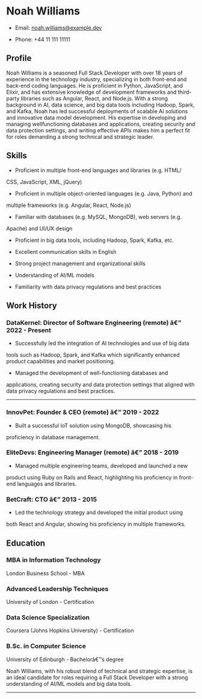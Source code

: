 # Noah Williams

-  Email: noah.williams@example.dev

-  Phone: +44 11 111 11111

## Profile

Noah Williams is a seasoned Full Stack Developer with over 18 years of
experience in the technology industry, specializing in both front-end and
back-end coding languages. He is proficient in Python, JavaScript, and Elixir,
and has extensive knowledge of development frameworks and third-party
libraries such as Angular, React, and Node.js. With a strong background in
AI, data science, and big data tools including Hadoop, Spark, and Kafka,
Noah has led successful deployments of scalable AI solutions and innovative
data model development. His expertise in developing and managing wellfunctioning databases and applications, creating security and data
protection settings, and writing effective APIs makes him a perfect fit for
roles demanding a strong technical and strategic leader.

## Skills

-  Proficient in multiple front-end languages and libraries (e.g. HTML/

CSS, JavaScript, XML, jQuery)

-  Proficient in multiple object-oriented languages (e.g. Java, Python) and

multiple frameworks (e.g. Angular, React, Node.js)

-  Familiar with databases (e.g. MySQL, MongoDB), web servers (e.g.

Apache) and UI/UX design

-  Proficient in big data tools, including Hadoop, Spark, Kafka, etc.

-  Excellent communication skills in English

-  Strong project management and organizational skills

-  Understanding of AI/ML models

-  Familiarity with data privacy regulations and best practices

## Work History

### DataKernel: Director of Software Engineering (remote) â€” 2022 - Present

-  Successfully led the integration of AI technologies and use of big data

tools such as Hadoop, Spark, and Kafka which significantly enhanced
product capabilities and market positioning.

-  Managed the development of well-functioning databases and

applications, creating security and data protection settings that aligned
with data privacy regulations and best practices.


-----

### InnovPet: Founder & CEO (remote) â€” 2019 - 2022

-  Built a successful IoT solution using MongoDB, showcasing his

proficiency in database management.

### EliteDevs: Engineering Manager (remote) â€” 2018 - 2019

-  Managed multiple engineering teams, developed and launched a new

product using Ruby on Rails and React, highlighting his proficiency in
front-end languages and libraries.

### BetCraft: CTO â€” 2013 - 2015

-  Led the technology strategy and developed the initial product using

both React and Angular, showing his proficiency in multiple
frameworks.

## Education

### MBA in Information Technology

London Business School - MBA

### Advanced Leadership Techniques

University of London - Certification

### Data Science Specialization

Coursera (Johns Hopkins University) - Certification

### B.Sc. in Computer Science

University of Edinburgh - Bachelorâ€™s degree

Noah Williams, with his robust blend of technical and strategic expertise, is
an ideal candidate for roles requiring a Full Stack Developer with a strong
understanding of AI/ML models and big data tools.


-----

